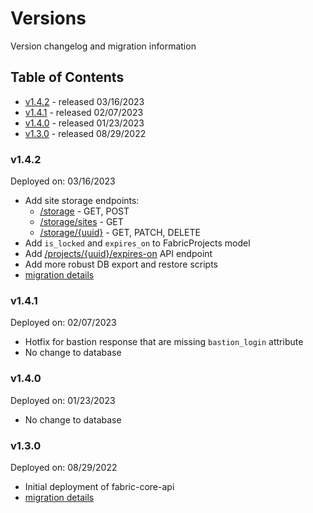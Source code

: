 # Versions

Version changelog and migration information

## Table of Contents

- [v1.4.2](#v142) - released 03/16/2023
- [v1.4.1](#v141) - released 02/07/2023
- [v1.4.0](#v140) - released 01/23/2023
- [v1.3.0](#v130) - released 08/29/2022

### <a name="v142"></a>v1.4.2

Deployed on: 03/16/2023

- Add site storage endpoints:
  - [/storage]() - GET, POST
  - [/storage/sites]() - GET
  - [/storage/{uuid}]() - GET, PATCH, DELETE
- Add `is_locked` and `expires_on` to FabricProjects model
- Add [/projects/{uuid}/expires-on]() API endpoint
- Add more robust DB export and restore scripts
- [migration details](./v1.4.1-to-v1.4.2/README.md)

### <a name="v141"></a>v1.4.1

Deployed on: 02/07/2023

- Hotfix for bastion response that are missing `bastion_login` attribute
- No change to database

### <a name="v140"></a>v1.4.0

Deployed on: 01/23/2023

- No change to database

### <a name="v130"></a>v1.3.0

Deployed on: 08/29/2022

- Initial deployment of fabric-core-api
- [migration details](./pr-uis-to-v1.3.0/README.md)
